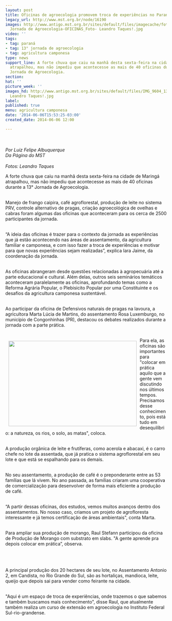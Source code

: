 ```yaml
---
layout: post
title: Oficinas de agroecologia promovem troca de experiências no Paraná
legacy_url: http://www.mst.org.br/node/16190
images: http://www.antigo.mst.org.br/sites/default/files/imagecache/foto_destaque/IMG_9604_13a.
  Jornada de Agroecologia-OFICINAS_Foto- Leandro Taques!.jpg
video: ''
tags:
- tag: paraná
- tag: 13° jornada de agroecologia
- tag: agricultura camponesa
type: news
support_line: A forte chuva que caiu na manhã desta sexta-feira na cidade de Maringá
  atrapalhou, mas não impediu que acontecesse as mais de 40 oficinas durante a 13°
  Jornada de Agroecologia.
section: 
hat: ''
picture_week: ''
images_hd: http://www.antigo.mst.org.br/sites/default/files/IMG_9604_13a. Jornada de Agroecologia-OFICINAS_Foto-
  Leandro Taques!.jpg
label: 
published: true
menu: agricultura camponesa
date: '2014-06-06T15:53:25-03:00'
created_date: 2014-06-06 12:00

---
```

<p><img style="margin: 10px;" src="http://www.antigo.mst.org.br/sites/default/files/IMG_9609_13a.%20Jornada%20de%20Agroecologia-OFICINAS_Foto-%20Leandro%20Taques.jpg" alt=""></p><p><em>Por Luiz Felipe Albuquerque<br>Da Página do MST<br><br>Fotos: Leandro Taques<br></em></p><p>A forte chuva que caiu na manhã desta sexta-feira na cidade de Maringá atrapalhou, mas não impediu que acontecesse as mais de 40 oficinas durante a 13° Jornada de Agroecologia.</p><p><br>Manejo de frango caipira, café agroflorestal, produção de leite no sistema PRV, controle alternativo de pragas, criação agroecológica de ovelhas e cabras foram algumas das oficinas que aconteceram para os cerca de 2500 participantes da jornada.</p><p><br><img style="margin: 10px; float: right;" src="http://www.antigo.mst.org.br/sites/default/files/IMG_9679_13a.%20Jornada%20de%20Agroecologia-OFICINAS_Foto-%20Leandro%20Taques.jpg" alt="">“A ideia das oficinas é trazer para o contexto da jornada as experiências que já estão acontecendo nas áreas de assentamento, da agricultura familiar e camponesa, e com isso fazer a troca de experiências e motivar para que novas experiências sejam realizadas”, explica Iara Jaime, da coordenação da jornada.</p><p><br>As oficinas abrangeram desde questões relacionadas à agropecuária até a parte educacional e cultural. Além delas, outros seis seminários temáticos aconteceram paralelamente as oficinas, aprofundando temas como a Reforma Agrária Popular, o Plebisicito Popular por uma Constituinte e os desafios da agricultura camponesa sustentável.&nbsp;</p><p><br>Ao participar da oficina de Defensivos naturais de pragas na lavoura, a agricultora Marta Lúcia de Martins, do assentamento Rosa Luxemburgo, no município de Congonhinhas (PR), destacou os debates realizados durante a jornada com a parte prática.</p><p><br><img style="margin: 10px; float: left;" src="http://www.antigo.mst.org.br/sites/default/files/IMG_9733_13a.%20Jornada%20de%20Agroecologia-OFICINAS_Foto-%20Leandro%20Taques.jpg" alt="" width="400" height="266">Para ela, as oficinas são importantes para "colocar em prática aquilo que a gente vem discutindo nos últimos tempos. Precisamos desse conhecimento, pois está tudo em desequilíbrio: a natureza, os rios, o solo, as matas", coloca.</p><p><br>A produção orgânica de leite e frutíferas, como acerola e abacaxi, é o carro chefe no lote da assentada, que já pratica o sistema agroflorestal em seu lote e que está se espalhando para os demais.</p><p><br>No seu assentamento, a produção de café é o preponderante entre as 53 famílias que lá vivem. No ano passada, as famílias criaram uma cooperativa de comercialização para desenvolver de forma mais eficiente a produção de café.</p><p><br>“A partir dessas oficinas, dos estudos, vemos muitos avanços dentro dos assentamentos. No nosso caso, criamos um projeto de agrofloresta interessante e já temos certificação de áreas ambientais", conta Marta.</p><p><br>Para ampliar sua produção de morango, Raul Stefann participou da oficina de Produção de Morango com substrato em slabs. "A gente aprende pra depois colocar em prática”, observa.</p><p><br><img style="margin: 10px;" src="http://www.antigo.mst.org.br/sites/default/files/IMG_9665_13a.%20Jornada%20de%20Agroecologia-OFICINAS_Foto-%20Leandro%20Taques.jpg" alt=""></p><p>A principal produção dos 20 hectares de seu lote, no Assentamento Antonio 2, em Candista, no Rio Grande do Sul, são as hortaliças, mandioca, leite, queijo que depois sai para vender como feirante na cidade.</p><p><br>"Aqui é um espaço de troca de experiências, onde trazemos o que sabemos e também buscamos mais conhecimento", disse Raul, que atualmente também realiza um curso de extensão em agroecologia no Instituto Federal Sul-rio-grandense.</p><p><img style="margin: 10px;" src="http://www.antigo.mst.org.br/sites/default/files/IMG_9619_13a.%20Jornada%20de%20Agroecologia-OFICINAS_Foto-%20Leandro%20Taques.jpg" alt=""></p><p><img style="margin: 10px;" src="http://www.antigo.mst.org.br/sites/default/files/IMG_9688_13a.%20Jornada%20de%20Agroecologia-OFICINAS_Foto-%20Leandro%20Taques.jpg" alt=""></p>
